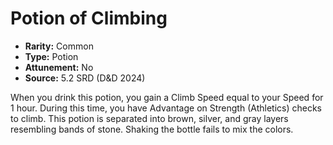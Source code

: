 # Potion of Climbing

- **Rarity:** Common
- **Type:** Potion
- **Attunement:** No
- **Source:** 5.2 SRD (D&D 2024)

When you drink this potion, you gain a Climb Speed equal to your Speed for 1 hour. During this time, you have Advantage on Strength (Athletics) checks to climb. This potion is separated into brown, silver, and gray layers resembling bands of stone. Shaking the bottle fails to mix the colors.
